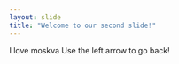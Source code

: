 ```yaml
---
layout: slide
title: "Welcome to our second slide!"
---
```

I love moskva
Use the left arrow to go back!
